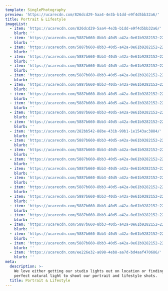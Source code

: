 ```yaml
---
template: SinglePhotography
preview: 'https://ucarecdn.com/826dcd29-5aa4-4e3b-b1dd-e9f4d5bb32a6/'
title: Portrait & Lifestyle
imageList:
  - item: 'https://ucarecdn.com/826dcd29-5aa4-4e3b-b1dd-e9f4d5bb32a6/'
    blurb: ''
  - item: 'https://ucarecdn.com/5887b660-8bb3-40d5-a42a-0e61b9282152~22/nth/7/'
    blurb: ''
  - item: 'https://ucarecdn.com/5887b660-8bb3-40d5-a42a-0e61b9282152~22/nth/6/'
    blurb: ''
  - item: 'https://ucarecdn.com/5887b660-8bb3-40d5-a42a-0e61b9282152~22/nth/1/'
    blurb: ''
  - item: 'https://ucarecdn.com/5887b660-8bb3-40d5-a42a-0e61b9282152~22/nth/2/'
    blurb: ''
  - item: 'https://ucarecdn.com/5887b660-8bb3-40d5-a42a-0e61b9282152~22/nth/3/'
    blurb: ''
  - item: 'https://ucarecdn.com/5887b660-8bb3-40d5-a42a-0e61b9282152~22/nth/4/'
    blurb: ''
  - item: 'https://ucarecdn.com/5887b660-8bb3-40d5-a42a-0e61b9282152~22/nth/8/'
    blurb: ''
  - item: 'https://ucarecdn.com/5887b660-8bb3-40d5-a42a-0e61b9282152~22/nth/9/'
    blurb: ''
  - item: 'https://ucarecdn.com/5887b660-8bb3-40d5-a42a-0e61b9282152~22/nth/10/'
    blurb: ''
  - item: 'https://ucarecdn.com/5887b660-8bb3-40d5-a42a-0e61b9282152~22/nth/0/'
    blurb: ''
  - item: 'https://ucarecdn.com/282bb542-88be-431b-99b1-1e1543ac3884/'
    blurb: ''
  - item: 'https://ucarecdn.com/5887b660-8bb3-40d5-a42a-0e61b9282152~22/nth/5/'
    blurb: ''
  - item: 'https://ucarecdn.com/5887b660-8bb3-40d5-a42a-0e61b9282152~22/nth/11/'
    blurb: ''
  - item: 'https://ucarecdn.com/5887b660-8bb3-40d5-a42a-0e61b9282152~22/nth/16/'
    blurb: ''
  - item: 'https://ucarecdn.com/5887b660-8bb3-40d5-a42a-0e61b9282152~22/nth/12/'
    blurb: ''
  - item: 'https://ucarecdn.com/5887b660-8bb3-40d5-a42a-0e61b9282152~22/nth/13/'
    blurb: ''
  - item: 'https://ucarecdn.com/5887b660-8bb3-40d5-a42a-0e61b9282152~22/nth/20/'
    blurb: ''
  - item: 'https://ucarecdn.com/5887b660-8bb3-40d5-a42a-0e61b9282152~22/nth/19/'
    blurb: ''
  - item: 'https://ucarecdn.com/5887b660-8bb3-40d5-a42a-0e61b9282152~22/nth/14/'
    blurb: ''
  - item: 'https://ucarecdn.com/5887b660-8bb3-40d5-a42a-0e61b9282152~22/nth/15/'
    blurb: ''
  - item: 'https://ucarecdn.com/5887b660-8bb3-40d5-a42a-0e61b9282152~22/nth/17/'
    blurb: ''
  - item: 'https://ucarecdn.com/5887b660-8bb3-40d5-a42a-0e61b9282152~22/nth/18/'
    blurb: ''
  - item: 'https://ucarecdn.com/5887b660-8bb3-40d5-a42a-0e61b9282152~22/nth/21/'
    blurb: ''
  - item: 'https://ucarecdn.com/ee226e32-a898-4eb8-aa7d-bd4aaf470686/'
    blurb: ''
meta:
  description: >-
    We love either getting our studio lights out on location or finding the
    perfect natural light to shoot our portrait and lifestyle shots.
  title: Portrait & Lifestyle
---
```

